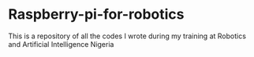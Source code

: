 # Raspberry-pi-for-robotics
This is a repository of all the codes I wrote during my training at Robotics and Artificial Intelligence Nigeria
